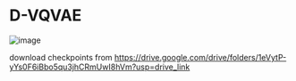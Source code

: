 # D-VQVAE
![image](https://github.com/user-attachments/assets/0742c857-59d5-45b9-9247-f3cbd60f936e)

download checkpoints from https://drive.google.com/drive/folders/1eVytP-yYs0F6iBbo5qu3jhCRmUwI8hVm?usp=drive_link
